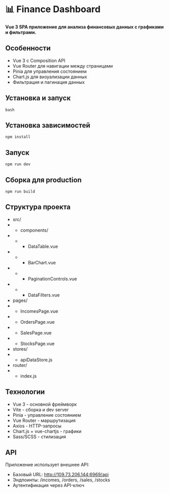 # 📊 Finance Dashboard

**Vue 3 SPA приложение для анализа финансовых данных с графиками и фильтрами.**

## Особенности

- Vue 3 с Composition API
- Vue Router для навигации между страницами
- Pinia для управления состоянием
- Chart.js для визуализации данных
- Фильтрация и пагинация данных

## Установка и запуск

`bash`

## Установка зависимостей

`npm install`

## Запуск

`npm run dev`

## Сборка для production

`npm run build`

## Структура проекта

- src/
- - components/
- - - DataTable.vue
- - - BarChart.vue
- - - PaginationControls.vue
- - - DataFilters.vue
- pages/
- - IncomesPage.vue
- - OrdersPage.vue
- - SalesPage.vue
- - StocksPage.vue
- stores/
- - apiDataStore.js
- router/
- - index.js

## Технологии

- Vue 3 - основной фреймворк
- Vite - сборка и dev server
- Pinia - управление состоянием
- Vue Router - маршрутизация
- Axios - HTTP-запросы
- Chart.js + vue-chartjs - графики
- Sass/SCSS - стилизация

## API

Приложение использует внешнее API:

- Базовый URL: http://109.73.206.144:6969/api
- Эндпоинты: /incomes, /orders, /sales, /stocks
- Аутентификация через API-ключ
